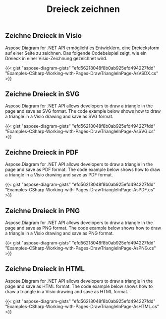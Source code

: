 ﻿---
title: Dreieck zeichnen
type: docs
weight: 60
url: /de/net/drawing/draw-triangle
description: In diesem Abschnitt wird erläutert, wie Sie ein Dreieck auf einer visio-Seite mit Aspose.Diagram zeichnen. Unterstützung bei der Verwendung von C# zum Zeichnen von Dreiecken und zum Speichern als PDF-, SVG-, HTML-, Bild-, XPS- und andere Formate.
---
## **Zeichne Dreieck in Visio**
Aspose.Diagram for .NET API ermöglicht es Entwicklern, eine Dreiecksform auf einer Seite zu zeichnen. Das folgende Codebeispiel zeigt, wie ein Dreieck in einer Visio-Zeichnung gezeichnet wird.

{{< gist "aspose-diagram-gists" "efd56218048f8b0ab925efd494227fdd" "Examples-CSharp-Working-with-Pages-DrawTriangleInPage-AsVSDX.cs" >}}

## **Zeichne Dreieck in SVG**
Aspose.Diagram for .NET API allows developers to draw a triangle in the page and save as SVG format. The code example below shows how to draw a triangle in a Visio drawing and save as SVG format.

{{< gist "aspose-diagram-gists" "efd56218048f8b0ab925efd494227fdd" "Examples-CSharp-Working-with-Pages-DrawTriangleInPage-AsSVG.cs" >}}

## **Zeichne Dreieck in PDF**
Aspose.Diagram for .NET API allows developers to draw a triangle in the page and save as PDF format. The code example below shows how to draw a triangle in a Visio drawing and save as PDF format.

{{< gist "aspose-diagram-gists" "efd56218048f8b0ab925efd494227fdd" "Examples-CSharp-Working-with-Pages-DrawTriangleInPage-AsPDF.cs" >}}

## **Zeichne Dreieck in PNG**
Aspose.Diagram for .NET API allows developers to draw a triangle in the page and save as PNG format. The code example below shows how to draw a triangle in a Visio drawing and save as PNG format.

{{< gist "aspose-diagram-gists" "efd56218048f8b0ab925efd494227fdd" "Examples-CSharp-Working-with-Pages-DrawTriangleInPage-AsPNG.cs" >}}

## **Zeichne Dreieck in HTML**
Aspose.Diagram for .NET API allows developers to draw a triangle in the page and save as HTML format. The code example below shows how to draw a triangle in a Visio drawing and save as HTML format.

{{< gist "aspose-diagram-gists" "efd56218048f8b0ab925efd494227fdd" "Examples-CSharp-Working-with-Pages-DrawTriangleInPage-AsHTML.cs" >}}
